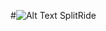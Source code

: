 #![Alt Text](https://github.com/vreddi/SplitRide/blob/master/resources/images/logo1.png)       SplitRide
